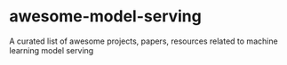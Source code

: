 # awesome-model-serving
A curated list of awesome projects, papers, resources related to machine learning model serving
